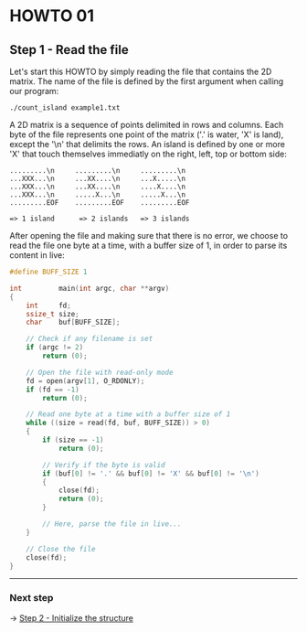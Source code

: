 # HOWTO 01
## Step 1 - Read the file

Let's start this HOWTO by simply reading the file that contains the 2D matrix. The name of the file is defined by the first argument when calling our program:

	./count_island example1.txt

A 2D matrix is a sequence of points delimited in rows and columns. Each byte of the file represents one point of the matrix ('.' is water, 'X' is land), except the '\n' that delimits the rows. An island is defined by one or more 'X' that touch themselves immediatly on the right, left, top or bottom side:

	.........\n     .........\n     .........\n
	...XXX...\n     ...XX....\n     ...X.....\n
	...XXX...\n     ...XX....\n     ....X....\n
	...XXX...\n     .....X...\n     .....X...\n
	.........EOF    .........EOF    .........EOF

	=> 1 island      => 2 islands   => 3 islands

After opening the file and making sure that there is no error, we choose to read the file one byte at a time, with a buffer size of 1, in order to parse its content in live:

```c
#define BUFF_SIZE 1

int         main(int argc, char **argv)
{
	int     fd;
	ssize_t size;
	char    buf[BUFF_SIZE];

	// Check if any filename is set
	if (argc != 2)
		return (0);

	// Open the file with read-only mode
	fd = open(argv[1], O_RDONLY);
	if (fd == -1)
		return (0);

	// Read one byte at a time with a buffer size of 1
	while ((size = read(fd, buf, BUFF_SIZE)) > 0)
	{
		if (size == -1)
			return (0);

		// Verify if the byte is valid
		if (buf[0] != '.' && buf[0] != 'X' && buf[0] != '\n')
		{
			close(fd);
			return (0);
		}

		// Here, parse the file in live...
	}

	// Close the file
	close(fd);
}
```

***

### Next step

-> [Step 2 - Initialize the structure](https://github.com/jgigault/HOWTO-quadruply-linked-list/blob/master/README_STEP2.md)